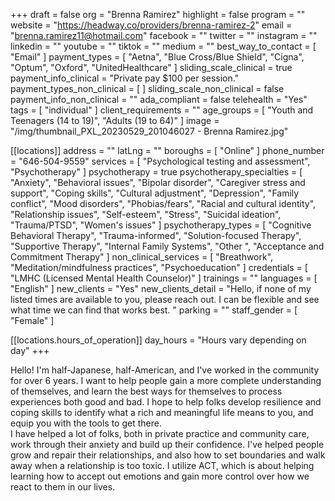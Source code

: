 +++
draft = false
org = "Brenna Ramirez"
highlight = false
program = ""
website = "https://headway.co/providers/brenna-ramirez-2"
email = "brenna.ramirez11@hotmail.com"
facebook = ""
twitter = ""
instagram = ""
linkedin = ""
youtube = ""
tiktok = ""
medium = ""
best_way_to_contact = [ "Email" ]
payment_types = [
  "Aetna",
  "Blue Cross/Blue Shield",
  "Cigna",
  "Optum",
  "Oxford",
  "UnitedHealthcare"
]
sliding_scale_clinical = true
payment_info_clinical = "Private pay $100 per session."
payment_types_non_clinical = [ ]
sliding_scale_non_clinical = false
payment_info_non_clinical = ""
ada_compliant = false
telehealth = "Yes"
tags = [ "individual" ]
client_requirements = ""
age_groups = [ "Youth and Teenagers (14 to 19)", "Adults (19 to 64)" ]
image = "/img/thumbnail_PXL_20230529_201046027 - Brenna Ramirez.jpg"

[[locations]]
address = ""
latLng = ""
boroughs = [ "Online" ]
phone_number = "646-504-9559"
services = [ "Psychological testing and assessment", "Psychotherapy" ]
psychotherapy = true
psychotherapy_specialties = [
  "Anxiety",
  "Behavioral issues",
  "Bipolar disorder",
  "Caregiver stress and support",
  "Coping skills",
  "Cultural adjustment",
  "Depression",
  "Family conflict",
  "Mood disorders",
  "Phobias/fears",
  "Racial and cultural identity",
  "Relationship issues",
  "Self-esteem",
  "Stress",
  "Suicidal ideation",
  "Trauma/PTSD",
  "Women's issues"
]
psychotherapy_types = [
  "Cognitive Behavioral Therapy",
  "Trauma-informed",
  "Solution-focused Therapy",
  "Supportive Therapy",
  "Internal Family Systems",
  "Other ",
  "Acceptance and Commitment Therapy"
]
non_clinical_services = [
  "Breathwork",
  "Meditation/mindfulness practices",
  "Psychoeducation"
]
credentials = [ "LMHC (Licensed Mental Health Counselor)" ]
trainings = ""
languages = [ "English" ]
new_clients = "Yes"
new_clients_detail = "Hello, if none of my listed times are available to you, please reach out. I can be flexible and see what time we can find that works best. "
parking = ""
staff_gender = [ "Female" ]

  [[locations.hours_of_operation]]
  day_hours = "Hours vary depending on day"
+++


Hello! I'm half-Japanese, half-American, and I've worked in the community for over 6 years. I want to help people gain a more complete understanding of themselves, and learn the best ways for themselves to process experiences both good and bad. I hope to help folks develop resilience and coping skills to identify what a rich and meaningful life means to you, and equip you with the tools to get there. <br>
I have helped a lot of folks, both in private practice and community care, work through their anxiety and build up their confidence. I've helped people grow and repair their relationships, and also how to set boundaries and walk away when a relationship is too toxic. I utilize ACT, which is about helping learning how to accept out emotions and gain more control over how we react to them in our lives. <br>
